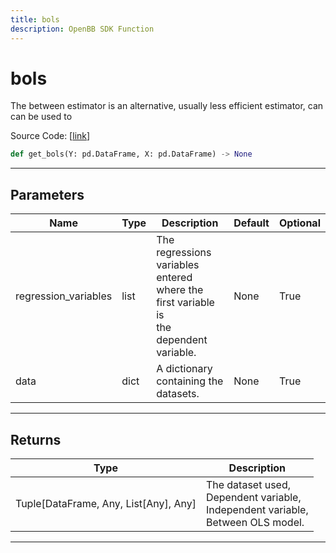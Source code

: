 ```yaml
---
title: bols
description: OpenBB SDK Function
---
```


# bols

The between estimator is an alternative, usually less efficient estimator, can can be used to

Source Code: [[link](https://github.com/OpenBB-finance/OpenBBTerminal/tree/main/openbb_terminal/econometrics/regression_model.py#L321)]

```python
def get_bols(Y: pd.DataFrame, X: pd.DataFrame) -> None
```
---
## Parameters

| Name | Type | Description | Default | Optional |
| ---- | ---- | ----------- | ------- | -------- |
| regression_variables | list | The regressions variables entered where the first variable is<br/>the dependent variable. | None | True |
| data | dict | A dictionary containing the datasets. | None | True |

---
## Returns

| Type | Description |
| ---- | ----------- |
| Tuple[DataFrame, Any, List[Any], Any] | The dataset used,<br/>Dependent variable,<br/>Independent variable,<br/>Between OLS model. |

---

